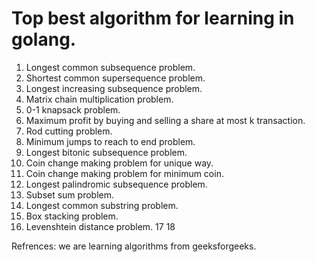 # Top best algorithm for learning in golang.

1. Longest common subsequence problem.
2. Shortest common supersequence problem.
3. Longest increasing subsequence problem.
4. Matrix chain multiplication problem.
5. 0-1 knapsack problem.
6. Maximum profit by buying and selling a share at most k transaction.
7. Rod cutting problem.
8. Minimum jumps to reach to end problem.
9. Longest bitonic subsequence problem.
10. Coin change making problem for unique way.
11. Coin change making problem for minimum coin.
12. Longest palindromic subsequence problem.
13. Subset sum problem.
14. Longest common substring problem.
15. Box stacking problem.
16. Levenshtein distance problem.
17
18











Refrences: we are learning algorithms from geeksforgeeks.
